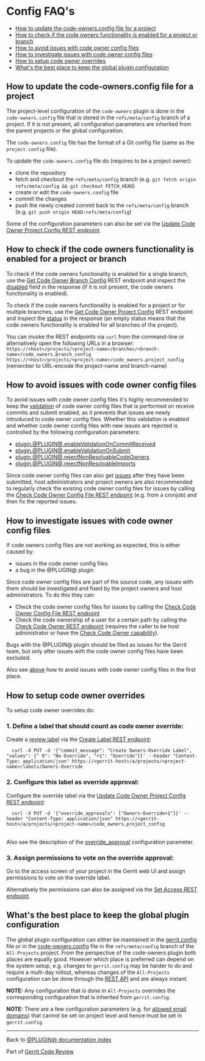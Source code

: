# Config FAQ's

* [How to update the code-owners.config file for a project](#updateCodeOwnersConfig)
* [How to check if the code owners functionality is enabled for a project or branch](#checkIfEnabled)
* [How to avoid issues with code owner config files](#avoidIssuesWithCodeOwnerConfigs)
* [How to investigate issues with code owner config files](#investigateIssuesWithCodeOwnerConfigs)
* [How to setup code owner overrides](#setupOverrides)
* [What's the best place to keep the global plugin
  configuration](#globalPluginConfiguration)

## <a id="updateCodeOwnersConfig">How to update the code-owners.config file for a project

The project-level configuration of the `code-owners` plugin is done in the
`code-owners.config` file that is stored in the `refs/meta/config` branch of a
project. If it is not present, all configuration parameters are inherited from
the parent projects or the global configuration.

The `code-owners.config` file has the format of a Git config file (same as the
`project.config` file).

To update the `code-owners.config` file do (requires to be a project owner):

* clone the repository
* fetch and checkout the `refs/meta/config` branch (e.g. `git fetch origin
  refs/meta/config && git checkout FETCH_HEAD`)
* create or edit the `code-owners.config` file
* commit the changes
* push the newly created commit back to the `refs/meta/config` branch (e.g. `git
  push origin HEAD:refs/meta/config`)

Some of the configuration parameters can also be set via the [Update Code Owner
Project Config REST endpoint](rest-api.html#update-code-owner-project-config).

## <a id="checkIfEnabled">How to check if the code owners functionality is enabled for a project or branch

To check if the code owners functionality is enabled for a single branch, use
the [Get Code Owner Branch Config](rest-api.html#get-code-owner-branch-config)
REST endpoint and inspect the
[disabled](rest-api.html#code-owner-branch-config-info) field in the response
(if it is not present, the code owners functionality is enabled).

To check if the code owners functionality is enabled for a project or for
multiple branches, use the [Get Code Owner Project
Config](rest-api.html#get-code-owner-project-config) REST endpoint and inspect
the [status](rest-api.html#code-owners-status-info) in the response (an empty
status means that the code owners functionality is enabled for all branches of
the project).

You can invoke the REST endpoints via `curl` from the command-line or
alternatively open the following URLs in a browser:\
`https://<host>/projects/<project-name>/branches/<branch-name>/code_owners.branch_config`\
`https://<host>/projects/<project-name>/code_owners.project_config`\
(remember to URL-encode the project-name and branch-name)

## <a id="avoidIssuesWithCodeOwnerConfigs">How to avoid issues with code owner config files

To avoid issues with code owner config files it's highly recommended to keep the
[validation](validation.html) of code owner config files that is performed on
receive commits and submit enabled, as it prevents that issues are newly
introduced to code owner config files. Whether this validation is enabled and
whether code owner config files with new issues are rejected is controlled by
the following configuration parameters:

* [plugin.@PLUGIN@.enableValidationOnCommitReceived](config.html#pluginCodeOwnersEnableValidationOnCommitReceived)
* [plugin.@PLUGIN@.enableValidationOnSubmit](config.html#pluginCodeOwnersEnableValidationOnSubmit)
* [plugin.@PLUGIN@.rejectNonResolvableCodeOwners](config.html#pluginCodeOwnersRejectNonResolvableCodeOwners)
* [plugin.@PLUGIN@.rejectNonResolvableImports](config.html#pluginCodeOwnersRejectNonResolvableImports)

Since code owner config files can also get
[issues](validation.html#howCodeOwnerConfigsCanGetIssuesAfterSubmit) after they
have been submitted, host administrators and project owners are also recommended
to regularly check the existing code owner config files for issues by calling
the [Check Code Owner Config File REST
endpoint](rest-api.html#check-code-owner-config-files) (e.g. from a cronjob) and
then fix the reported issues.

## <a id="investigateIssuesWithCodeOwnerConfigs">How to investigate issues with code owner config files

If code owners config files are not working as expected, this is either caused
by:

* issues in the code owner config files
* a bug in the @PLUGIN@ plugin

Since code owner config files are part of the source code, any issues with them
should be investigated and fixed by the project owners and host administrators.
To do this they can:

* Check the code owner config files for issues by calling the [Check Code Owner
  Config File REST endpoint](rest-api.html#check-code-owner-config-files)
* Check the code ownership of a user for a certain path by calling the [Check
  Code Owner REST endpoint](rest-api.html#check-code-owner) (requires the caller
  to be host administrator or have the [Check Code Owner
  capability](rest-api.html#checkCodeOwner)).

Bugs with the @PLUGIN@ plugin should be filed as issues for the Gerrit team, but
only after issues with the code owner config files have been excluded.

Also see [above](#avoidIssuesWithCodeOwnerConfigs) how to avoid issues with code
owner config files in the first place.

## <a id="setupOverrides">How to setup code owner overrides

To setup code owner overrides do:

### 1. Define a label that should count as code owner override:

Create a [review label](../../../Documentation/config-labels.html)
via the [Create Label REST
endpoint](../../../Documentation/rest-api-projects.html#create-label):

```
  curl -X PUT -d '{"commit_message": "Create Owners-Override Label", "values": {" 0": "No Override", "+1": "Override"}}' --header "Content-Type: application/json" https://<gerrit-host>/a/projects/<project-name>/labels/Owners-Override
```

### 2. Configure this label as override approval:

Configure the override label via the [Update Code Owner Project Config REST
endpoint](rest-api.html#update-code-owner-project-config):

```
  curl -X PUT -d '{"override_approvals": ["Owners-Override+1"]}' --header "Content-Type: application/json" https://<gerrit-host>/a/projects/<project-name>/code_owners.project_config
```
\
Also see the description of the
[override_approval](config.html#codeOwnersOverrideApproval) configuration
parameter.

### 3. Assign permissions to vote on the override approval:

Go to the access screen of your project in the Gerrit web UI and assign
permissions to vote on the override label.

Alternatively the permissions can also be assigned via the [Set Access REST
endpoint](../../../Documentation/rest-api-projects.html#set-access).

## <a id="globalPluginConfiguration">What's the best place to keep the global plugin configuration

The global plugin configuration can either be maintained in the
[gerrit.config](config.html) file or in the
[code-owners.config](config.html#projectLevelConfigFile) file in the
`refs/meta/config` branch of the `All-Projects` project. From the perspective of
the code-owners plugin both places are equally good. However which place is
preferred can depend on the system setup, e.g. changes to `gerrit.config` may be
harder to do and require a multi-day rollout, whereas changes of the
`All-Projects` configuration can be done through the [REST
API](rest-api.html#update-code-owner-project-config) and are always instant.

**NOTE:** Any configuration that is done in `All-Projects` overrides the
corresponding configuration that is inherited from `gerrit.config`.

**NOTE:** There are a few configuration parameters (e.g. for [allowed email
domains](config.html#pluginCodeOwnersAllowedEmailDomain)) that cannot be set on
project level and hence must be set in `gerrit.config`.

---

Back to [@PLUGIN@ documentation index](index.html)

Part of [Gerrit Code Review](../../../Documentation/index.html)
